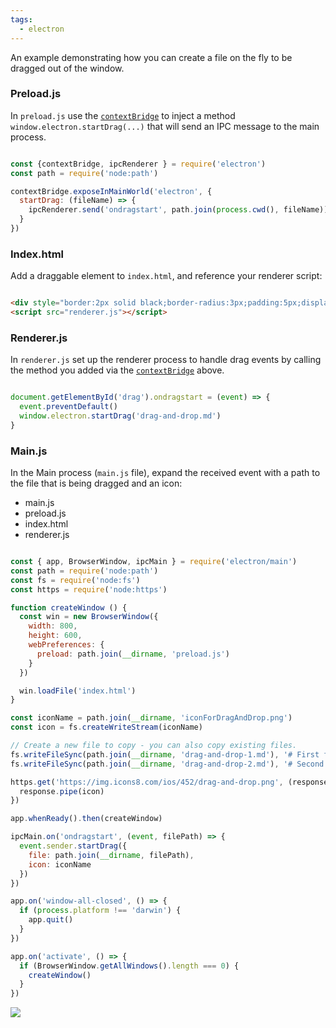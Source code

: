 ```yaml
---
tags:
  - electron
---
```

An example demonstrating how you can create a file on the fly to be dragged out of the window.

### Preload.js

In `preload.js` use the [`contextBridge`](https://www.electronjs.org/docs/latest/api/context-bridge) to inject a method `window.electron.startDrag(...)` that will send an IPC message to the main process.

```js

const {contextBridge, ipcRenderer } = require('electron')
const path = require('node:path')

contextBridge.exposeInMainWorld('electron', {
  startDrag: (fileName) => {
    ipcRenderer.send('ondragstart', path.join(process.cwd(), fileName))
  }
})

```

### Index.html

Add a draggable element to `index.html`, and reference your renderer script:

```html

<div style="border:2px solid black;border-radius:3px;padding:5px;display:inline-block" draggable="true" id="drag">Drag me</div>
<script src="renderer.js"></script>

```

### Renderer.js

In `renderer.js` set up the renderer process to handle drag events by calling the method you added via the [`contextBridge`](https://www.electronjs.org/docs/latest/api/context-bridge) above.

```js

document.getElementById('drag').ondragstart = (event) => {
  event.preventDefault()
  window.electron.startDrag('drag-and-drop.md')
}

```

### Main.js

In the Main process (`main.js` file), expand the received event with a path to the file that is being dragged and an icon:
- main.js
- preload.js
- index.html
- renderer.js

```js

const { app, BrowserWindow, ipcMain } = require('electron/main')
const path = require('node:path')
const fs = require('node:fs')
const https = require('node:https')

function createWindow () {
  const win = new BrowserWindow({
    width: 800,
    height: 600,
    webPreferences: {
      preload: path.join(__dirname, 'preload.js')
    }
  })

  win.loadFile('index.html')
}

const iconName = path.join(__dirname, 'iconForDragAndDrop.png')
const icon = fs.createWriteStream(iconName)

// Create a new file to copy - you can also copy existing files.
fs.writeFileSync(path.join(__dirname, 'drag-and-drop-1.md'), '# First file to test drag and drop')
fs.writeFileSync(path.join(__dirname, 'drag-and-drop-2.md'), '# Second file to test drag and drop')

https.get('https://img.icons8.com/ios/452/drag-and-drop.png', (response) => {
  response.pipe(icon)
})

app.whenReady().then(createWindow)

ipcMain.on('ondragstart', (event, filePath) => {
  event.sender.startDrag({
    file: path.join(__dirname, filePath),
    icon: iconName
  })
})

app.on('window-all-closed', () => {
  if (process.platform !== 'darwin') {
    app.quit()
  }
})

app.on('activate', () => {
  if (BrowserWindow.getAllWindows().length === 0) {
    createWindow()
  }
})

```


![](https://www.electronjs.org/assets/images/drag-and-drop-67d61d654b54bcc6bd497a1d1608dc29.gif)